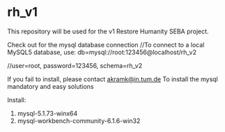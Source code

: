 rh_v1
=====

This repository will be used for the v1 Restore Humanity SEBA project.

Check out for the mysql database connection
//To connect to a local MySQL5 database, use:
db=mysql://root:123456@localhost/rh_v2

//user=root, password=123456, schema=rh_v2

If you fail to install, please contact akramk@in.tum.de
To install the mysql mandatory and easy solutions 

Install:

1. mysql-5.1.73-winx64
2. mysql-workbench-community-6.1.6-win32

